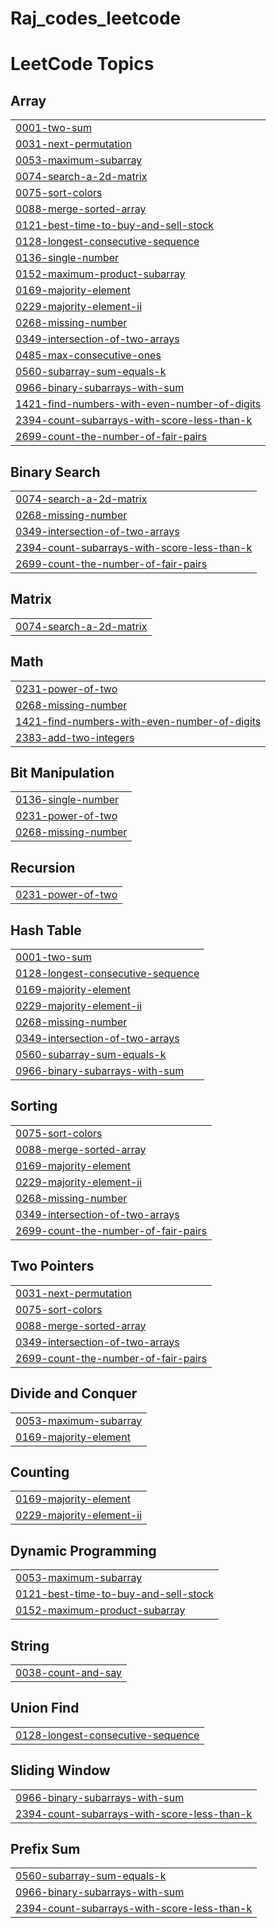 # Raj_codes_leetcode
<!---LeetCode Topics Start-->
# LeetCode Topics
## Array
|  |
| ------- |
| [0001-two-sum](https://github.com/RajSen17/Raj_codes_leetcode/tree/master/0001-two-sum) |
| [0031-next-permutation](https://github.com/RajSen17/Raj_codes_leetcode/tree/master/0031-next-permutation) |
| [0053-maximum-subarray](https://github.com/RajSen17/Raj_codes_leetcode/tree/master/0053-maximum-subarray) |
| [0074-search-a-2d-matrix](https://github.com/RajSen17/Raj_codes_leetcode/tree/master/0074-search-a-2d-matrix) |
| [0075-sort-colors](https://github.com/RajSen17/Raj_codes_leetcode/tree/master/0075-sort-colors) |
| [0088-merge-sorted-array](https://github.com/RajSen17/Raj_codes_leetcode/tree/master/0088-merge-sorted-array) |
| [0121-best-time-to-buy-and-sell-stock](https://github.com/RajSen17/Raj_codes_leetcode/tree/master/0121-best-time-to-buy-and-sell-stock) |
| [0128-longest-consecutive-sequence](https://github.com/RajSen17/Raj_codes_leetcode/tree/master/0128-longest-consecutive-sequence) |
| [0136-single-number](https://github.com/RajSen17/Raj_codes_leetcode/tree/master/0136-single-number) |
| [0152-maximum-product-subarray](https://github.com/RajSen17/Raj_codes_leetcode/tree/master/0152-maximum-product-subarray) |
| [0169-majority-element](https://github.com/RajSen17/Raj_codes_leetcode/tree/master/0169-majority-element) |
| [0229-majority-element-ii](https://github.com/RajSen17/Raj_codes_leetcode/tree/master/0229-majority-element-ii) |
| [0268-missing-number](https://github.com/RajSen17/Raj_codes_leetcode/tree/master/0268-missing-number) |
| [0349-intersection-of-two-arrays](https://github.com/RajSen17/Raj_codes_leetcode/tree/master/0349-intersection-of-two-arrays) |
| [0485-max-consecutive-ones](https://github.com/RajSen17/Raj_codes_leetcode/tree/master/0485-max-consecutive-ones) |
| [0560-subarray-sum-equals-k](https://github.com/RajSen17/Raj_codes_leetcode/tree/master/0560-subarray-sum-equals-k) |
| [0966-binary-subarrays-with-sum](https://github.com/RajSen17/Raj_codes_leetcode/tree/master/0966-binary-subarrays-with-sum) |
| [1421-find-numbers-with-even-number-of-digits](https://github.com/RajSen17/Raj_codes_leetcode/tree/master/1421-find-numbers-with-even-number-of-digits) |
| [2394-count-subarrays-with-score-less-than-k](https://github.com/RajSen17/Raj_codes_leetcode/tree/master/2394-count-subarrays-with-score-less-than-k) |
| [2699-count-the-number-of-fair-pairs](https://github.com/RajSen17/Raj_codes_leetcode/tree/master/2699-count-the-number-of-fair-pairs) |
## Binary Search
|  |
| ------- |
| [0074-search-a-2d-matrix](https://github.com/RajSen17/Raj_codes_leetcode/tree/master/0074-search-a-2d-matrix) |
| [0268-missing-number](https://github.com/RajSen17/Raj_codes_leetcode/tree/master/0268-missing-number) |
| [0349-intersection-of-two-arrays](https://github.com/RajSen17/Raj_codes_leetcode/tree/master/0349-intersection-of-two-arrays) |
| [2394-count-subarrays-with-score-less-than-k](https://github.com/RajSen17/Raj_codes_leetcode/tree/master/2394-count-subarrays-with-score-less-than-k) |
| [2699-count-the-number-of-fair-pairs](https://github.com/RajSen17/Raj_codes_leetcode/tree/master/2699-count-the-number-of-fair-pairs) |
## Matrix
|  |
| ------- |
| [0074-search-a-2d-matrix](https://github.com/RajSen17/Raj_codes_leetcode/tree/master/0074-search-a-2d-matrix) |
## Math
|  |
| ------- |
| [0231-power-of-two](https://github.com/RajSen17/Raj_codes_leetcode/tree/master/0231-power-of-two) |
| [0268-missing-number](https://github.com/RajSen17/Raj_codes_leetcode/tree/master/0268-missing-number) |
| [1421-find-numbers-with-even-number-of-digits](https://github.com/RajSen17/Raj_codes_leetcode/tree/master/1421-find-numbers-with-even-number-of-digits) |
| [2383-add-two-integers](https://github.com/RajSen17/Raj_codes_leetcode/tree/master/2383-add-two-integers) |
## Bit Manipulation
|  |
| ------- |
| [0136-single-number](https://github.com/RajSen17/Raj_codes_leetcode/tree/master/0136-single-number) |
| [0231-power-of-two](https://github.com/RajSen17/Raj_codes_leetcode/tree/master/0231-power-of-two) |
| [0268-missing-number](https://github.com/RajSen17/Raj_codes_leetcode/tree/master/0268-missing-number) |
## Recursion
|  |
| ------- |
| [0231-power-of-two](https://github.com/RajSen17/Raj_codes_leetcode/tree/master/0231-power-of-two) |
## Hash Table
|  |
| ------- |
| [0001-two-sum](https://github.com/RajSen17/Raj_codes_leetcode/tree/master/0001-two-sum) |
| [0128-longest-consecutive-sequence](https://github.com/RajSen17/Raj_codes_leetcode/tree/master/0128-longest-consecutive-sequence) |
| [0169-majority-element](https://github.com/RajSen17/Raj_codes_leetcode/tree/master/0169-majority-element) |
| [0229-majority-element-ii](https://github.com/RajSen17/Raj_codes_leetcode/tree/master/0229-majority-element-ii) |
| [0268-missing-number](https://github.com/RajSen17/Raj_codes_leetcode/tree/master/0268-missing-number) |
| [0349-intersection-of-two-arrays](https://github.com/RajSen17/Raj_codes_leetcode/tree/master/0349-intersection-of-two-arrays) |
| [0560-subarray-sum-equals-k](https://github.com/RajSen17/Raj_codes_leetcode/tree/master/0560-subarray-sum-equals-k) |
| [0966-binary-subarrays-with-sum](https://github.com/RajSen17/Raj_codes_leetcode/tree/master/0966-binary-subarrays-with-sum) |
## Sorting
|  |
| ------- |
| [0075-sort-colors](https://github.com/RajSen17/Raj_codes_leetcode/tree/master/0075-sort-colors) |
| [0088-merge-sorted-array](https://github.com/RajSen17/Raj_codes_leetcode/tree/master/0088-merge-sorted-array) |
| [0169-majority-element](https://github.com/RajSen17/Raj_codes_leetcode/tree/master/0169-majority-element) |
| [0229-majority-element-ii](https://github.com/RajSen17/Raj_codes_leetcode/tree/master/0229-majority-element-ii) |
| [0268-missing-number](https://github.com/RajSen17/Raj_codes_leetcode/tree/master/0268-missing-number) |
| [0349-intersection-of-two-arrays](https://github.com/RajSen17/Raj_codes_leetcode/tree/master/0349-intersection-of-two-arrays) |
| [2699-count-the-number-of-fair-pairs](https://github.com/RajSen17/Raj_codes_leetcode/tree/master/2699-count-the-number-of-fair-pairs) |
## Two Pointers
|  |
| ------- |
| [0031-next-permutation](https://github.com/RajSen17/Raj_codes_leetcode/tree/master/0031-next-permutation) |
| [0075-sort-colors](https://github.com/RajSen17/Raj_codes_leetcode/tree/master/0075-sort-colors) |
| [0088-merge-sorted-array](https://github.com/RajSen17/Raj_codes_leetcode/tree/master/0088-merge-sorted-array) |
| [0349-intersection-of-two-arrays](https://github.com/RajSen17/Raj_codes_leetcode/tree/master/0349-intersection-of-two-arrays) |
| [2699-count-the-number-of-fair-pairs](https://github.com/RajSen17/Raj_codes_leetcode/tree/master/2699-count-the-number-of-fair-pairs) |
## Divide and Conquer
|  |
| ------- |
| [0053-maximum-subarray](https://github.com/RajSen17/Raj_codes_leetcode/tree/master/0053-maximum-subarray) |
| [0169-majority-element](https://github.com/RajSen17/Raj_codes_leetcode/tree/master/0169-majority-element) |
## Counting
|  |
| ------- |
| [0169-majority-element](https://github.com/RajSen17/Raj_codes_leetcode/tree/master/0169-majority-element) |
| [0229-majority-element-ii](https://github.com/RajSen17/Raj_codes_leetcode/tree/master/0229-majority-element-ii) |
## Dynamic Programming
|  |
| ------- |
| [0053-maximum-subarray](https://github.com/RajSen17/Raj_codes_leetcode/tree/master/0053-maximum-subarray) |
| [0121-best-time-to-buy-and-sell-stock](https://github.com/RajSen17/Raj_codes_leetcode/tree/master/0121-best-time-to-buy-and-sell-stock) |
| [0152-maximum-product-subarray](https://github.com/RajSen17/Raj_codes_leetcode/tree/master/0152-maximum-product-subarray) |
## String
|  |
| ------- |
| [0038-count-and-say](https://github.com/RajSen17/Raj_codes_leetcode/tree/master/0038-count-and-say) |
## Union Find
|  |
| ------- |
| [0128-longest-consecutive-sequence](https://github.com/RajSen17/Raj_codes_leetcode/tree/master/0128-longest-consecutive-sequence) |
## Sliding Window
|  |
| ------- |
| [0966-binary-subarrays-with-sum](https://github.com/RajSen17/Raj_codes_leetcode/tree/master/0966-binary-subarrays-with-sum) |
| [2394-count-subarrays-with-score-less-than-k](https://github.com/RajSen17/Raj_codes_leetcode/tree/master/2394-count-subarrays-with-score-less-than-k) |
## Prefix Sum
|  |
| ------- |
| [0560-subarray-sum-equals-k](https://github.com/RajSen17/Raj_codes_leetcode/tree/master/0560-subarray-sum-equals-k) |
| [0966-binary-subarrays-with-sum](https://github.com/RajSen17/Raj_codes_leetcode/tree/master/0966-binary-subarrays-with-sum) |
| [2394-count-subarrays-with-score-less-than-k](https://github.com/RajSen17/Raj_codes_leetcode/tree/master/2394-count-subarrays-with-score-less-than-k) |
<!---LeetCode Topics End-->